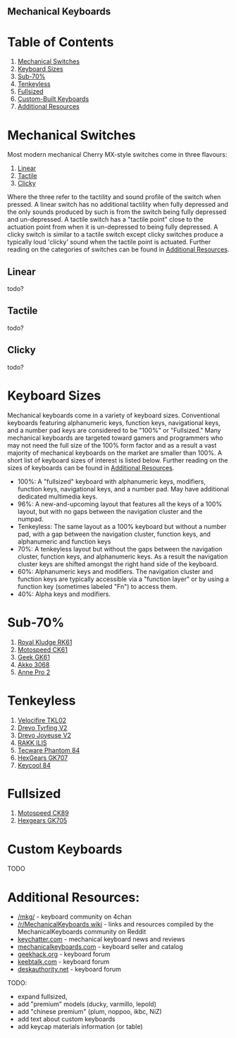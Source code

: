 ## Mechanical Keyboards

# Table of Contents
1. [Mechanical Switches](#mechanical-switches)
2. [Keyboard Sizes](#keyboard-sizes)
3. [Sub-70%](#sub-70%)
4. [Tenkeyless](#tenkeyless)
5. [Fullsized](#fullsized)
6. [Custom-Built Keyboards](#custom-built-keyboards)
7. [Additional Resources](#additional-resources)

# Mechanical Switches

Most modern mechanical Cherry MX-style switches come in three flavours:
1. [Linear](#linear)
2. [Tactile](#tactile)
3. [Clicky](#clicky)

Where the three refer to the tactility and sound profile of the switch when pressed. A linear switch has no additional tactility when fully depressed and the only sounds produced by such is from the switch being fully depressed and un-depressed. A tactile switch has a "tactile point" close to the actuation point from when it is un-depressed to being fully depressed. A clicky switch is similar to a tactile switch except clicky switches produce a typically loud 'clicky' sound when the tactile point is actuated. Further reading on the categories of switches can be found in [Additional Resources](#additional-resources).

## Linear
todo?

## Tactile
todo?

## Clicky
todo?

# Keyboard Sizes
Mechanical keyboards come in a variety of keyboard sizes. Conventional keyboards featuring alphanumeric keys, function keys, navigational keys, and a number pad keys are considered to be "100%" or "Fullsized." Many mechanical keyboards are targeted toward gamers and programmers who may not need the full size of the 100% form factor and as a result a vast majority of mechanical keyboards on the market are smaller than 100%. A short list of keyboard sizes of interest is listed below. Further reading on the sizes of keyboards can be found in [Additional Resources](#additional-resources).

- 100%: A "fullsized" keyboard with alphanumeric keys, modifiers, function keys, navigational keys, and a number pad. May have additional dedicated multimedia keys.
- 96%: A new-and-upcoming layout that features all the keys of a 100% layout, but with no gaps between the navigation cluster and the numpad.
- Tenkeyless: The same layout as a 100% keyboard but without a number pad, with a gap between the navigation cluster, function keys, and alphanumeric and function keys
- 70%: A tenkeyless layout but without the gaps between the navigation cluster, function keys, and alphanumeric keys. As a result the navigation cluster keys are shifted amongst the right hand side of the keyboard.
- 60%: Alphanumeric keys and modifiers. The navigation cluster and function keys are typically accessible via a "function layer" or by using a function key (sometimes labeled "Fn") to access them.
- 40%: Alpha keys and modifiers.

# Sub-70%
1. [Royal Kludge RK61](#royal-kludge-rk61)
2. [Motospeed CK61](#motospeed-ck61)
3. [Geek GK61](#geek-gk61)
4. [Akko 3068](#akko-3068)
5. [Anne Pro 2](#anne-pro-2)

# Tenkeyless
1. [Velocifire TKL02](#velocifire-tkl02)
2. [Drevo Tyrfing V2](#drevo-tyrfing-v2)
3. [Drevo Joyeuse V2](#drevo-joyeuse-v2)
4. [RAKK ILIS](#rakk-ilis)
5. [Tecware Phantom 84](#tecware-phantom-84)
6. [HexGears GK707](#hexgears-gk707)
7. [Keycool 84](#keycool-84)

# Fullsized
1. [Motospeed CK89](#motospeed-ck89)
2. [Hexgears GK705](#hexgears-gk705)

# Custom Keyboards
TODO


# Additional Resources:
 - [/mkg/](https://boards.4channel.org/g/mkg) - keyboard community on 4chan
 - [/r/MechanicalKeyboards wiki](https://old.reddit.com/r/MechanicalKeyboards/wiki/index) - links and resources compiled by the MechanicalKeyboards community on Reddit 
 - [keychatter.com](https://www.keychatter.com/) - mechanical keyboard news and reviews
 - [mechanicalkeyboards.com](https://mechanicalkeyboards.com/) - keyboard seller and catalog
 - [geekhack.org](https://geekhack.org/) - keyboard forum
 - [keebtalk.com](https://www.keebtalk.com/) - keyboard forum
 - [deskauthority.net](https://deskthority.net/) - keyboard forum

TODO: 
 - expand fullsized, 
 - add "premium" models (ducky, varmillo, lepold) 
 - add "chinese premium" (plum, noppoo, ikbc, NiZ)
 - add text about custom keyboards
 - add keycap materials information (or table)
